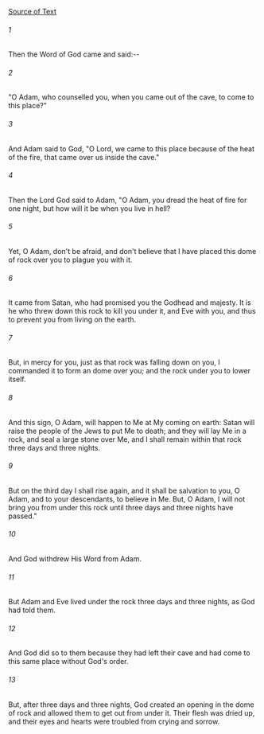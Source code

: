 [Source of Text](https://github.com/scrollmapper/bible_databases_deuterocanonical)

###### 1
Then the Word of God came and said:--

###### 2
"O Adam, who counselled you, when you came out of the cave, to come
to this place?"

###### 3
And Adam said to God, "O Lord, we came to this place because of the
heat of the fire, that came over us inside the cave."

###### 4
Then the Lord God said to Adam, "O Adam, you dread the heat of fire
for one night, but how will it be when you live in hell?

###### 5
Yet, O Adam, don't be afraid, and don't believe that I have placed
this dome of rock over you to plague you with it.

###### 6
It came from Satan, who had promised you the Godhead and majesty.  It
is he who threw down this rock to kill you under it, and Eve with you,
and thus to prevent you from living on the earth.

###### 7
But, in mercy for you, just as that rock was falling down on you, I
commanded it to form an dome over you; and the rock under you to lower
itself.

###### 8
And this sign, O Adam, will happen to Me at My coming on earth: Satan
will raise the people of the Jews to put Me to death; and they will lay
Me in a rock, and seal a large stone over Me, and I shall remain within
that rock three days and three nights.

###### 9
But on the third day I shall rise again, and it shall be salvation to
you, O Adam, and to your descendants, to believe in Me.  But, O Adam, I
will not bring you from under this rock until three days and three
nights have passed."

###### 10
And God withdrew His Word from Adam.

###### 11
But Adam and Eve lived under the rock three days and three nights,
as God had told them.

###### 12
And God did so to them because they had left their cave and had come
to  this same place without God's order.

###### 13
But, after three days and three nights, God created an opening in
the dome of rock and allowed them to get out from under it.  Their
flesh was dried up, and their eyes and hearts were troubled from crying
and sorrow.